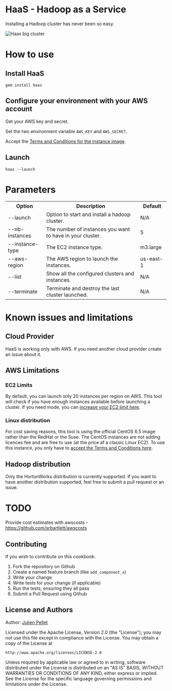 # HaaS - Hadoop as a Service

Installing a Hadoop cluster has never been so easy.

![Haas big cluster](http://i.imgur.com/RjdY089.png)

# How to use

## Install HaaS

```
gem install haas
```

## Configure your environment with your AWS account

Get your AWS key and secret.

Set the two environment variable ```AWS_KEY``` and ```AWS_SECRET```.

Accept the [Terms and Conditions for the instance image](http://aws.amazon.com/marketplace/pp?sku=eggbgx9svw4xhzs1omttdv29q).

## Launch

```
haas --launch
```

# Parameters

<table>
  <tr>
    <th>Option</th>
    <th>Description</th>
    <th>Default</th>
  </tr>
  <tr>
    <td>--launch</td>
    <td>Option to start and install a hadoop cluster.</td>
    <td>N/A</td>
  </tr>
  <tr>
    <td>--nb-instances</td>
    <td>The number of instances you want to have in your cluster.</td>
    <td>5</td>
  </tr>
  <tr>
    <td>--instance-type</td>
    <td>The EC2 instance type.</td>
    <td>m3.large</td>
  </tr>
  <tr>
    <td>--aws-region</td>
    <td>The AWS region to launch the instances.</td>
    <td>us-east-1</td>
  </tr>
  <tr>
    <td>--list</td>
    <td>Show all the configured clusters and instances.</td>
    <td>N/A</td>
  </tr>
  <tr>
    <td>--terminate</td>
    <td>Terminate and destroy the last cluster launched.</td>
    <td>N/A</td>
  </tr>
</table>

# Known issues and limitations

## Cloud Provider

HaaS is working only with AWS. If you need another cloud provider create an issue about it.

## AWS Limitations

### EC2 Limits

By default, you can launch only 20 instances per region on AWS.
This tool will check if you have enough instances available before launching a cluster.
If you need mode, you can [increase your EC2 limit here](https://aws.amazon.com/support/createCase?serviceLimitIncreaseType=ec2-instances&type=service_limit_increase).

### Linux distribution

For cost saving reasons, this tool is using the official CentOS 6.5 image rather than the RedHat or the Suse.
The CentOS instances are not adding licences fee and are free to use (at the price af a classic Linux EC2).
To use this instance, you only have to [accept the Terms and Conditions here](http://aws.amazon.com/marketplace/pp?sku=eggbgx9svw4xhzs1omttdv29q).

## Hadoop distribution

Only the HortonWorks distribution is currently supported.
If you want to have another distribution supported, feel free to submit a pull request or an issue.

# TODO

Provide cost estimates with awscosts - https://github.com/srbartlett/awscosts

Contributing
------------

If you wish to contribute on this cookbook:

1. Fork the repository on Github
2. Create a named feature branch (like `add_component_x`)
3. Write your change
4. Write tests for your change (if applicable)
5. Run the tests, ensuring they all pass
6. Submit a Pull Request using Github

License and Authors
-------------------
Author: [Julien Pellet](https://twitter.com/julienpellet)

Licensed under the Apache License, Version 2.0 (the "License");
you may not use this file except in compliance with the License.
You may obtain a copy of the License at

    http://www.apache.org/licenses/LICENSE-2.0

Unless required by applicable law or agreed to in writing, software
distributed under the License is distributed on an "AS IS" BASIS,
WITHOUT WARRANTIES OR CONDITIONS OF ANY KIND, either express or implied.
See the License for the specific language governing permissions and
limitations under the License.